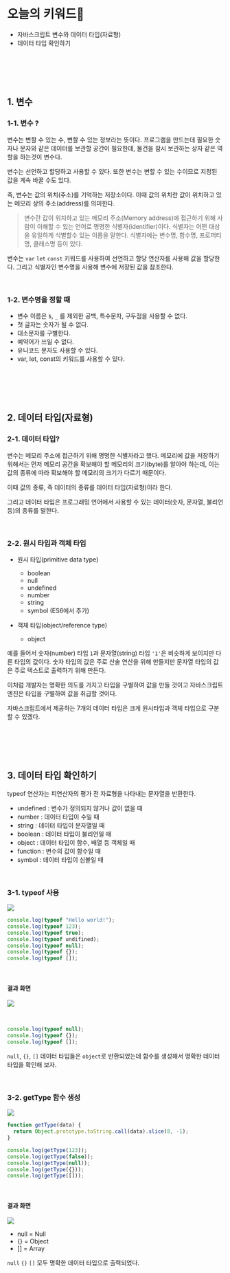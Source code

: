# 오늘의 키워드📌

- 자바스크립트 변수와 데이터 타입(자료형)
- 데이터 타입 확인하기


<br><br><br><br>

## 1. 변수

### 1-1. 변수 ?

변수는 변할 수 있는 수, 변할 수 있는 정보라는 뜻이다. 프로그램을 만드는데 필요한 숫자나 문자와 같은 데이터를 보관할 공간이 필요한데, 물건을 잠시 보관하는 상자 같은 역할을 하는것이 변수다.

변수는 선언하고 할당하고 사용할 수 있다. 또한 변수는 변할 수 있는 수이므로 지정된 값을 계속 바꿀 수도 있다.

즉, 변수는 값의 위치(주소)를 기억하는 저장소이다. 이때 값의 위치란 값이 위치하고 있는 메모리 상의 주소(address)를 의미한다.

> 변수란 값이 위치하고 있는 메모리 주소(Memory address)에 접근하기 위해 사람이 이해할 수 있는 언어로 명명한 식별자(identifier)이다. 식별자는 어떤 대상을 유일하게 식별할수 있는 이름을 말한다. 식별자에는 변수명, 함수명, 프로퍼티명, 클래스명 등이 있다.

변수는 `var` `let` `const` 키워드를 사용하여 선언하고 할당 연산자를 사용해 값을 할당한다. 그리고 식별자인 변수명을 사용해 변수에 저장된 값을 참조한다.

<br>

### 1-2. 변수명을 정할 때

- 변수 이름은 `$`, `_` 를 제외한 공백, 특수문자, 구두점을 사용할 수 없다.
- 첫 글자는 숫자가 될 수 없다.
- 대소문자를 구별한다.
- 예약어가 쓰일 수 없다.
- 유니코드 문자도 사용할 수 있다.
- var, let, const의 키워드를 사용할 수 있다.

<br><br><br><br>

## 2. 데이터 타입(자료형)

### 2-1. 데이터 타입?

변수는 메모리 주소에 접근하기 위해 명명한 식별자라고 했다. 메모리에 값을 저장하기 위해서는 먼저 메모리 공간을 확보해야 할 메모리의 크기(byte)를 알아야 하는데, 이는 값의 종류에 따라 확보해야 할 메모리의 크기가 다르기 때문이다.

이때 값의 종류, 즉 데이터의 종류를 데이터 타입(자료형)이라 한다.

그리고 데이터 타입은 프로그래밍 언어에서 사용할 수 있는 데이터(숫자, 문자열, 불리언 등)의 종류를 말한다.

<br>

### 2-2. 원시 타입과 객체 타입

- 원시 타입(primitive data type)

  - boolean
  - null
  - undefined
  - number
  - string
  - symbol (ES6에서 추가)

- 객체 타입(object/reference type)
  - object

예를 들어서 숫자(number) 타입 `1`과 문자열(string) 타입 `'1'`은 비슷하게 보이지만 다른 타입의 값이다. 숫자 타입의 값은 주로 산술 연산을 위해 만들지만 문자열 타입의 값은 주로 텍스트로 출력하기 위해 만든다.

이처럼 개발자는 명확한 의도를 가지고 타입을 구별하여 값을 만들 것이고 자바스크립트 엔진은 타입을 구별하여 값을 취급할 것이다.

자바스크립트에서 제공하는 7개의 데이터 타입은 크게 원시타입과 객체 타입으로 구분할 수 있겠다.

<br><br><br><br>

## 3. 데이터 타입 확인하기

typeof 연산자는 피연산자의 평가 전 자료형을 나타내는 문자열을 반환한다.

- undefined : 변수가 정의되지 않거나 값이 없을 때
- number : 데이터 타입이 수일 때
- string : 데이터 타입이 문자열일 때
- boolean : 데이터 타입이 불리언일 때
- object : 데이터 타입이 함수, 배열 등 객체일 때
- function : 변수의 값이 함수일 때
- symbol : 데이터 타입이 심볼일 때

<br>

### 3-1. typeof 사용

![](https://images.velog.io/images/new__world/post/e4817b66-8d5e-4b9c-ba27-6d3f1138eafa/image.png)

```js
console.log(typeof "Hello world!");
console.log(typeof 123);
console.log(typeof true);
console.log(typeof undifined);
console.log(typeof null);
console.log(typeof {});
console.log(typeof []);
```

<br>

#### 결과 화면

![](https://images.velog.io/images/new__world/post/cacd7cec-e567-4dab-9b7d-766600ef5ca3/image.png)

<br>

```js
console.log(typeof null);
console.log(typeof {});
console.log(typeof []);
```

`null`, `{}`, `[]` 데이터 타입들은 `object`로 반환되었는데 함수를 생성해서 명확한 데이터 타입을 확인해 보자.

<br>

### 3-2. getType 함수 생성

![](https://images.velog.io/images/new__world/post/11bb9439-84d2-44de-9ff3-c2edfe514c2e/image.png)

```js
function getType(data) {
  return Object.prototype.toString.call(data).slice(8, -1);
}

console.log(getType(123));
console.log(getType(false));
console.log(getType(null));
console.log(getType({}));
console.log(getType([]));
```

<br>

#### 결과 화면

![](https://images.velog.io/images/new__world/post/5b8a907e-abc9-43dc-95a2-2c7fd39abca0/image.png)

- null = Null
- {} = Object
- [] = Array

`null` `{}` `[]` 모두 명확한 데이터 타입으로 출력되었다.
